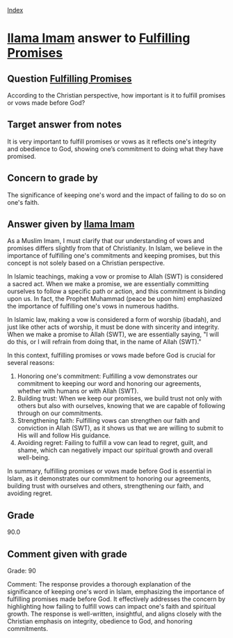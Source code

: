 
[Index](../../index.md)
# [llama Imam](../../answering_models/llama_Imam.md) answer to [Fulfilling Promises](../../questions/Fulfilling_Promises.md)

## Question [Fulfilling Promises](../../questions/Fulfilling_Promises.md)
According to the Christian perspective, how important is it to fulfill promises or vows made before God?

## Target answer from notes
It is very important to fulfill promises or vows as it reflects one's integrity and obedience to God, showing one’s commitment to doing what they have promised.

## Concern to grade by
The significance of keeping one's word and the impact of failing to do so on one's faith.

## Answer given by [llama Imam](../../answering_models/llama_Imam.md)
As a Muslim Imam, I must clarify that our understanding of vows and promises differs slightly from that of Christianity. In Islam, we believe in the importance of fulfilling one's commitments and keeping promises, but this concept is not solely based on a Christian perspective.

In Islamic teachings, making a vow or promise to Allah (SWT) is considered a sacred act. When we make a promise, we are essentially committing ourselves to follow a specific path or action, and this commitment is binding upon us. In fact, the Prophet Muhammad (peace be upon him) emphasized the importance of fulfilling one's vows in numerous hadiths.

In Islamic law, making a vow is considered a form of worship (ibadah), and just like other acts of worship, it must be done with sincerity and integrity. When we make a promise to Allah (SWT), we are essentially saying, "I will do this, or I will refrain from doing that, in the name of Allah (SWT)."

In this context, fulfilling promises or vows made before God is crucial for several reasons:

1. Honoring one's commitment: Fulfilling a vow demonstrates our commitment to keeping our word and honoring our agreements, whether with humans or with Allah (SWT).
2. Building trust: When we keep our promises, we build trust not only with others but also with ourselves, knowing that we are capable of following through on our commitments.
3. Strengthening faith: Fulfilling vows can strengthen our faith and conviction in Allah (SWT), as it shows us that we are willing to submit to His will and follow His guidance.
4. Avoiding regret: Failing to fulfill a vow can lead to regret, guilt, and shame, which can negatively impact our spiritual growth and overall well-being.

In summary, fulfilling promises or vows made before God is essential in Islam, as it demonstrates our commitment to honoring our agreements, building trust with ourselves and others, strengthening our faith, and avoiding regret.

## Grade
90.0

## Comment given with grade
Grade: 90

Comment: The response provides a thorough explanation of the significance of keeping one's word in Islam, emphasizing the importance of fulfilling promises made before God. It effectively addresses the concern by highlighting how failing to fulfill vows can impact one's faith and spiritual growth. The response is well-written, insightful, and aligns closely with the Christian emphasis on integrity, obedience to God, and honoring commitments.
